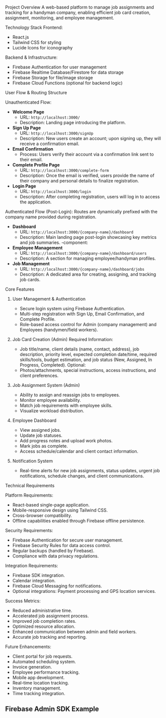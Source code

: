 Project Overview
A web-based platform to manage job assignments and tracking for a handyman company, enabling efficient job card creation, assignment, monitoring, and employee management.

Technology Stack
Frontend:
- React.js
- Tailwind CSS for styling
- Lucide Icons for iconography

Backend & Infrastructure:
- Firebase Authentication for user management
- Firebase Realtime Database/Firestore for data storage
- Firebase Storage for file/image storage
- Firebase Cloud Functions (optional for backend logic)

User Flow & Routing Structure

Unauthenticated Flow:
- **Welcome Page**
  - URL: `http://localhost:3000/`
  - Description: Landing page introducing the platform.
- **Sign Up Page**
  - URL: `http://localhost:3000/signUp`
  - Description: New users create an account; upon signing up, they will receive a confirmation email.
- **Email Confirmation**
  - Process: Users verify their account via a confirmation link sent to their email.
- **Complete Profile Page**
  - URL: `http://localhost:3000/complete-form`
  - Description: Once the email is verified, users provide the name of their company and personal details to finalize registration.
- **Login Page**
  - URL: `http://localhost:3000/login`
  - Description: After completing registration, users will log in to access the application.

Authenticated Flow (Post-Login):
Routes are dynamically prefixed with the company name provided during registration.
- **Dashboard**
  - URL: `http://localhost:3000/{company-name}/dashboard`
  - Description: Main landing page post-login showcasing key metrics and job summaries.
  -component: 
- **Employee Management**
  - URL: `http://localhost:3000/{company-name}/dashboard/users`
  - Description: A section for managing employee/handyman profiles.
- **Job Management**
  - URL: `http://localhost:3000/{company-name}/dashboard/jobs`
  - Description: A dedicated area for creating, assigning, and tracking job cards.

Core Features

1. User Management & Authentication
   - Secure login system using Firebase Authentication.
   - Multi-step registration with Sign Up, Email Confirmation, and Complete Profile.
   - Role-based access control for Admin (company management) and Employees (handymen/field workers).

2. Job Card Creation (Admin)
   Required Information:
   - Job title/name, client details (name, contact, address), job description, priority level, expected completion date/time, required skills/tools, budget estimation, and job status (New, Assigned, In Progress, Completed).
   Optional:
   - Photos/attachments, special instructions, access instructions, and client preferences.

3. Job Assignment System (Admin)
   - Ability to assign and reassign jobs to employees.
   - Monitor employee availability.
   - Match job requirements with employee skills.
   - Visualize workload distribution.

4. Employee Dashboard
   - View assigned jobs.
   - Update job statuses.
   - Add progress notes and upload work photos.
   - Mark jobs as complete.
   - Access schedule/calendar and client contact information.

5. Notification System
   - Real-time alerts for new job assignments, status updates, urgent job notifications, schedule changes, and client communications.

Technical Requirements

Platform Requirements:
- React-based single-page application.
- Mobile-responsive design using Tailwind CSS.
- Cross-browser compatibility.
- Offline capabilities enabled through Firebase offline persistence.

Security Requirements:
- Firebase Authentication for secure user management.
- Firebase Security Rules for data access control.
- Regular backups (handled by Firebase).
- Compliance with data privacy regulations.

Integration Requirements:
- Firebase SDK integration.
- Calendar integration.
- Firebase Cloud Messaging for notifications.
- Optional integrations: Payment processing and GPS location services.

Success Metrics:
- Reduced administrative time.
- Accelerated job assignment process.
- Improved job completion rates.
- Optimized resource allocation.
- Enhanced communication between admin and field workers.
- Accurate job tracking and reporting.

Future Enhancements:
- Client portal for job requests.
- Automated scheduling system.
- Invoice generation.
- Employee performance tracking.
- Mobile app development.
- Real-time location tracking.
- Inventory management.
- Time tracking integration.

## Firebase Admin SDK Example
